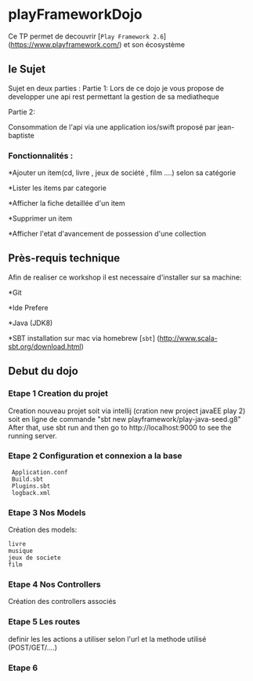 # playFrameworkDojo

Ce TP permet de decouvrir [`Play Framework 2.6`] (https://www.playframework.com/) et son écosystème  


## le Sujet

Sujet en deux parties : 
Partie 1:
Lors de ce dojo je vous propose de developper une api rest permettant la gestion de sa mediatheque

Partie 2:

Consommation de l'api via une application ios/swift proposé par jean-baptiste

### Fonctionnalités :

*Ajouter un item(cd, livre , jeux de société , film ....) selon sa catégorie

*Lister les items par categorie

*Afficher la fiche detaillée d'un item

*Supprimer un item

*Afficher l'etat d'avancement de possession d'une collection

## Près-requis technique

Afin de realiser ce workshop il est necessaire d'installer sur sa machine:

*Git

*Ide Prefere

*Java (JDK8)

*SBT installation sur mac via homebrew [`sbt`] (http://www.scala-sbt.org/download.html)

## Debut du dojo 

### Etape 1 Creation du projet

Creation nouveau projet soit via intellij (cration new project javaEE play 2)
soit en ligne de commande "sbt new playframework/play-java-seed.g8"
After that, use sbt run and then go to http://localhost:9000 to see the running server.

### Etape 2 Configuration et connexion a la base 

     Application.conf
     Build.sbt
     Plugins.sbt
     logback.xml


### Etape 3 Nos Models

Création des models:

    livre
    musique
    jeux de societe
    film

### Etape 4 Nos Controllers 

Création des controllers associés 


### Etape 5 Les routes

definir les les actions a utiliser selon l'url et la methode utilisé (POST/GET/....) 

### Etape 6 

 